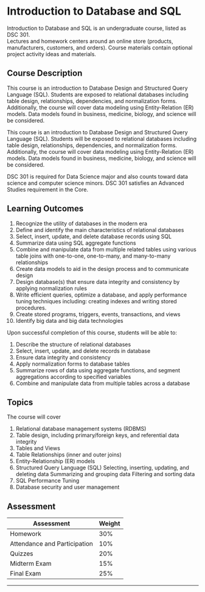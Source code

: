 # Introduction to Database and SQL

Introduction to Database and SQL is an undergraduate course, listed as DSC 301.  
Lectures and homework centers around an online store (products, manufacturers, customers, and orders).  Course materials contain optional project activity ideas and materials.    
  

## Course Description

This course is an introduction to Database Design and Structured Query Language (SQL). Students are exposed to relational databases including table design, relationships, dependencies, and normalization forms. Additionally, the course will cover data modeling using Entity-Relation (ER) models. Data models found in business, medicine, biology, and science will be considered.

This course is an introduction to Database Design and Structured Query Language (SQL). Students will be exposed to relational databases including table design, relationships, dependencies, and normalization forms. Additionally, the course will cover data modeling using Entity-Relation (ER) models. Data models found in business, medicine, biology, and science will be considered.


DSC 301 is required for Data Science major and also counts toward data science and computer science minors. DSC 301 satisfies an Advanced Studies requirement in the Core.


## Learning Outcomes

1. Recognize the utility of databases in the modern era
2. Define and identify the main characteristics of relational databases
3. Select, insert, update, and delete database records using SQL
4. Summarize data using SQL aggregate functions
5. Combine and manipulate data from multiple related tables using various table joins with one-to-one, one-to-many, and many-to-many relationships
6. Create data models to aid in the design process and to communicate design
7. Design database(s) that ensure data integrity and consistency by applying normalization rules
8. Write efficient queries, optimize a database, and apply performance tuning techniques including: creating indexes and writing stored procedures.  
9. Create stored programs, triggers, events, transactions, and views
10. Identify big data and big data technologies

Upon successful completion of this course, students will be able to:
1. Describe the structure of relational databases
2. Select, insert, update, and delete records in database
3. Ensure data integrity and consistency
4. Apply normalization forms to database tables
5. Summarize rows of data using aggregate functions, and segment aggregations according to specified variables
6. Combine and manipulate data from multiple tables across a database

## Topics

The course will cover
1. Relational database management systems (RDBMS)
2. Table design, including primary/foreign keys, and referential data integrity
3. Tables and Views
4. Table Relationships (inner and outer joins)
5. Entity-Relationship (ER) models
6. Structured Query Language (SQL)
Selecting, inserting, updating, and deleting data Summarizing and grouping data
Filtering and sorting data
7. SQL Performance Tuning
8. Database security and user management

## Assessment

| Assessment                   | Weight |
|------------------------------|--------|
| Homework                     | 30%    |
| Attendance and Participation | 10%    |
| Quizzes 		       | 20%    |
| Midterm Exam                 | 15%    |
| Final Exam                   | 25%    |


<!-- | Database Project             | 15%    | -->

---

